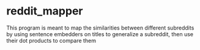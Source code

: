 # reddit_mapper

This program is meant to map the similarities between different subreddits by using sentence embedders on titles to generalize a subreddit, then use their dot products to compare them
